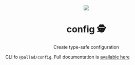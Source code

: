 
<div align="center">
    <img src="https://pallad.dev/images/logo.svg" />
	<h1>config 🕵️</h1>
	<p>Create type-safe configuration</p>
</div>

CLI fo `@pallad/config`.
Full documentation is [available here](https://pallad.dev/config/cli)

